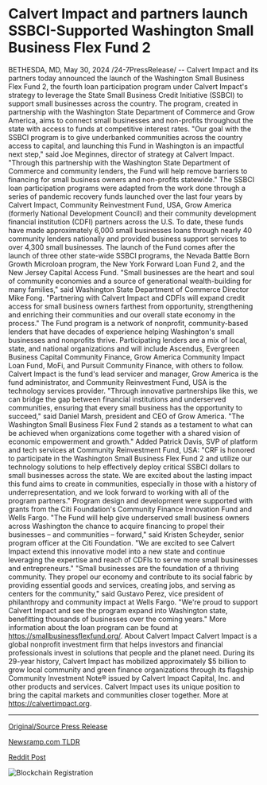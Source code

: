 # Calvert Impact and partners launch SSBCI-Supported Washington Small Business Flex Fund 2

BETHESDA, MD, May 30, 2024 /24-7PressRelease/ -- Calvert Impact and its partners today announced the launch of the Washington Small Business Flex Fund 2, the fourth loan participation program under Calvert Impact's strategy to leverage the State Small Business Credit Initiative (SSBCI) to support small businesses across the country. The program, created in partnership with the Washington State Department of Commerce and Grow America, aims to connect small businesses and non-profits throughout the state with access to funds at competitive interest rates.   "Our goal with the SSBCI program is to give underbanked communities across the country access to capital, and launching this Fund in Washington is an impactful next step," said Joe Meginnes, director of strategy at Calvert Impact. "Through this partnership with the Washington State Department of Commerce and community lenders, the Fund will help remove barriers to financing for small business owners and non-profits statewide."   The SSBCI loan participation programs were adapted from the work done through a series of pandemic recovery funds launched over the last four years by Calvert Impact, Community Reinvestment Fund, USA, Grow America (formerly National Development Council) and their community development financial institution (CDFI) partners across the U.S. To date, these funds have made approximately 6,000 small businesses loans through nearly 40 community lenders nationally and provided business support services to over 4,300 small businesses. The launch of the Fund comes after the launch of three other state-wide SSBCI programs, the Nevada Battle Born Growth Microloan program, the New York Forward Loan Fund 2, and the New Jersey Capital Access Fund.   "Small businesses are the heart and soul of community economies and a source of generational wealth-building for many families," said Washington State Department of Commerce Director Mike Fong. "Partnering with Calvert Impact and CDFIs will expand credit access for small business owners farthest from opportunity, strengthening and enriching their communities and our overall state economy in the process."   The Fund program is a network of nonprofit, community-based lenders that have decades of experience helping Washington's small businesses and nonprofits thrive. Participating lenders are a mix of local, state, and national organizations and will include Ascendus, Evergreen Business Capital Community Finance, Grow America Community Impact Loan Fund, MoFi, and Pursuit Community Finance, with others to follow. Calvert Impact is the fund's lead servicer and manager, Grow America is the fund administrator, and Community Reinvestment Fund, USA is the technology services provider.   "Through innovative partnerships like this, we can bridge the gap between financial institutions and underserved communities, ensuring that every small business has the opportunity to succeed," said Daniel Marsh, president and CEO of Grow America. "The Washington Small Business Flex Fund 2 stands as a testament to what can be achieved when organizations come together with a shared vision of economic empowerment and growth."  Added Patrick Davis, SVP of platform and tech services at Community Reinvestment Fund, USA: "CRF is honored to participate in the Washington Small Business Flex Fund 2 and utilize our technology solutions to help effectively deploy critical SSBCI dollars to small businesses across the state. We are excited about the lasting impact this fund aims to create in communities, especially in those with a history of underrepresentation, and we look forward to working with all of the program partners."  Program design and development were supported with grants from the Citi Foundation's Community Finance Innovation Fund and Wells Fargo.   "The Fund will help give underserved small business owners across Washington the chance to acquire financing to propel their businesses – and communities – forward," said Kristen Scheyder, senior program officer at the Citi Foundation. "We are excited to see Calvert Impact extend this innovative model into a new state and continue leveraging the expertise and reach of CDFIs to serve more small businesses and entrepreneurs."  "Small businesses are the foundation of a thriving community. They propel our economy and contribute to its social fabric by providing essential goods and services, creating jobs, and serving as centers for the community," said Gustavo Perez, vice president of philanthropy and community impact at Wells Fargo. "We're proud to support Calvert Impact and see the program expand into Washington state, benefitting thousands of businesses over the coming years."   More information about the loan program can be found at https://smallbusinessflexfund.org/.  About Calvert Impact  Calvert Impact is a global nonprofit investment firm that helps investors and financial professionals invest in solutions that people and the planet need. During its 29-year history, Calvert Impact has mobilized approximately $5 billion to grow local community and green finance organizations through its flagship Community Investment Note® issued by Calvert Impact Capital, Inc. and other products and services. Calvert Impact uses its unique position to bring the capital markets and communities closer together. More at https://calvertimpact.org. 

---

[Original/Source Press Release](https://www.24-7pressrelease.com/press-release/511282/calvert-impact-and-partners-launch-ssbci-supported-washington-small-business-flex-fund-2)
                    

[Newsramp.com TLDR](None) 



[Reddit Post](https://www.reddit.com/r/StartupBusinessNews/comments/1d3y4st/calvert_impact_launches_washington_small_business/) 



![Blockchain Registration](https://cdn.newsramp.app/24-7PressRelease/qrcode/245/30/eachA0vL.webp)